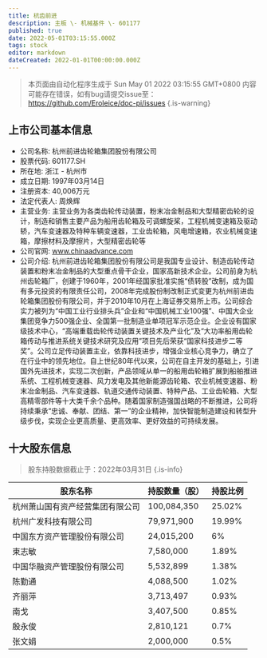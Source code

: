 ```yaml
---
title: 杭齿前进
description: 主板 \- 机械基件 \- 601177
published: true
date: 2022-05-01T03:15:55.000Z
tags: stock
editor: markdown
dateCreated: 2022-01-01T00:00:00.000Z
---
```


> 本页面由自动化程序生成于 Sun May 01 2022 03:15:55 GMT+0800
> 内容可能存在错误，如有bug请提交issue至：https://github.com/Eroleice/doc-pi/issues
{.is-warning}

## 上市公司基本信息
- 公司名称: 杭州前进齿轮箱集团股份有限公司
- 股票代码: 601177.SH
- 所在地: 浙江 - 杭州市
- 成立日期: 1997年03月14日
- 注册资本: 40,006万元
- 法定代表人: 周焕辉
- 主营业务: 主营业务为各类齿轮传动装置，粉末冶金制品和大型精密齿轮的设计，制造和销售主要产品为船用齿轮箱及可调螺旋桨，工程机械变速箱及驱动轿，汽车变速器及特种车辆变速器，工业齿轮箱，风电增速箱，农业机械变速箱，摩擦材料及摩擦片，大型精密齿轮等
- 公司官网: www.chinaadvance.com
- 公司介绍: 杭州前进齿轮箱集团股份有限公司是我国专业设计、制造齿轮传动装置和粉末冶金制品的大型重点骨干企业，国家高新技术企业。公司前身为杭州齿轮箱厂，创建于1960年，2001年经国家批准实施“债转股”改制，成为国有多元投资的有限责任公司，2008年完成股份制改制正式变更为杭州前进齿轮箱集团股份有限公司，并于2010年10月在上海证券交易所上市。公司综合实力被列为“中国工业行业排头兵”企业和“中国机械工业100强”、中国大企业集团竞争力500强企业、全国第一批制造业单项冠军示范企业。企业设有国家级技术中心，“高端重载齿轮传动装置关键技术及产业化”及“大功率船用齿轮箱传动与推进系统关键技术研究及应用”项目先后荣获“国家科技进步二等奖”。公司立足传动装置主业，依靠科技进步，增强企业核心竞争力，确立了在行业中的领先地位。自上世纪80年代以来，公司在自主开发的基础上，引进国外先进技术，实现二次创新，产品领域从单一的船用齿轮箱扩展到船舶推进系统、工程机械变速器、风力发电及其他新能源齿轮箱、农业机械变速器、粉末冶金制品、汽车变速器、轨道交通传动装置、特种产品、工业齿轮箱、大型高精零部件等十大类千余个品种。随着国家制造强国战略的不断推进，公司将持续秉承“忠诚、奉献、团结、第一”的企业精神，加快智能制造建设和转型升级步伐，实现企业更高质量、更高效率、更好效益的可持续发展。


## 十大股东信息
> 股东持股数据截止于：2022年03月31日
{.is-info}

| 股东名称 | 持股数量（股） | 持股比例 |
| --- | --- | --- |
| 杭州萧山国有资产经营集团有限公司 | 100,084,350 | 25.02% |
| 杭州广发科技有限公司 | 79,971,900 | 19.99% |
| 中国东方资产管理股份有限公司 | 24,015,200 | 6% |
| 束志敏 | 7,580,000 | 1.89% |
| 中国华融资产管理股份有限公司 | 5,532,899 | 1.38% |
| 陈勤通 | 4,088,500 | 1.02% |
| 齐丽萍 | 3,713,497 | 0.93% |
| 南戈 | 3,407,500 | 0.85% |
| 殷永俊 | 2,810,121 | 0.7% |
| 张文娟 | 2,000,000 | 0.5% |




